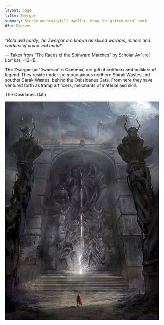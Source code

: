 ```yaml
---
layout: page
title: Zwergar
summary: Stocky mountain/hill dweller. Know for gifted metal work
d5e: Dwarves
---
```


<em>"Bold and hardy, the Zwergar are known as skilled warriors, miners and workers of stone and metal"</em>

-- Taken from "The Races of the Spinward Marches" by Scholar Av^urel Lor^kas, -13HE.

The Zwergar (or 'Dwarves' in Common) are gifted artificers and builders of legend. They reside under the mountainous northern Shirak Wastes and souther Darak Wastes, behind the Osbsidanes Gata. From here they have ventured forth as tramp artificers, merchants of material and skill.

The Obsidanes Gata

![Obsidanes Gata](/assets/obsidian-gates-shirak.jpg)
